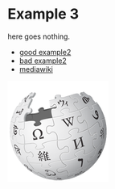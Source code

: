 # Example 3
here goes nothing.

- [good example2](./example2.md)
- [bad example2](example2.md)
- [mediawiki](./document.mediawiki)

![Wikipedia logo](./Wikipedia-logo.png 'Wikipedia')
